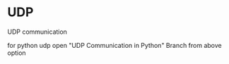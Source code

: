 # UDP
UDP communication

for python udp 
open "UDP Communication in Python" Branch from above option
